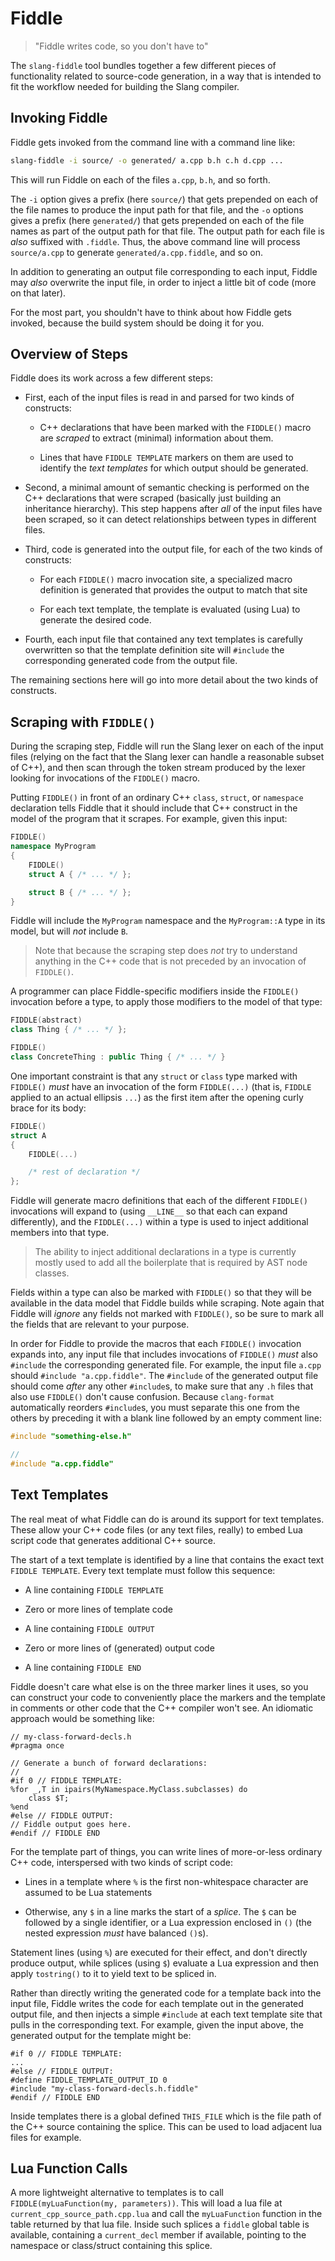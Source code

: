 Fiddle
======
> "Fiddle writes code, so you don't have to"

The `slang-fiddle` tool bundles together a few different pieces of functionality related to source-code generation, in a way that is intended to fit the workflow needed for building the Slang compiler.

Invoking Fiddle
---------------

Fiddle gets invoked from the command line with a command line like:

```sh
slang-fiddle -i source/ -o generated/ a.cpp b.h c.h d.cpp ...
```

This will run Fiddle on each of the files `a.cpp`, `b.h`, and so forth.

The `-i` option gives a prefix (here `source/`) that gets prepended on each of the file names to produce the input path for that file, and the `-o` options gives a prefix (here `generated/`) that gets prepended on each of the file names as part of the output path for that file. The output path for each file is *also* suffixed with `.fiddle`. Thus, the above command line will process `source/a.cpp` to generate `generated/a.cpp.fiddle`, and so on.

In addition to generating an output file corresponding to each input, Fiddle may *also* overwrite the input file, in order to inject a little bit of code (more on that later).

For the most part, you shouldn't have to think about how Fiddle gets invoked, because the build system should be doing it for you.

Overview of Steps
-----------------

Fiddle does its work across a few different steps:

* First, each of the input files is read in and parsed for two kinds of constructs:

    * C++ declarations that have been marked with the `FIDDLE()` macro are *scraped* to extract (minimal) information about them.

    * Lines that have `FIDDLE TEMPLATE` markers on them are used to identify the *text templates* for which output should be generated.

* Second, a minimal amount of semantic checking is performed on the C++ declarations that were scraped (basically just building an inheritance hierarchy). This step happens after *all* of the input files have been scraped, so it can detect relationships between types in different files.

* Third, code is generated into the output file, for each of the two kinds of constructs:

  * For each `FIDDLE()` macro invocation site, a specialized macro definition is generated that provides the output to match that site

  * For each text template, the template is evaluated (using Lua) to generate the desired code.

* Fourth, each input file that contained any text templates is carefully overwritten so that the template definition site will `#include` the corresponding generated code from the output file.

The remaining sections here will go into more detail about the two kinds of constructs.

Scraping with `FIDDLE()`
------------------------

During the scraping step, Fiddle will run the Slang lexer on each of the input files (relying on the fact that the Slang lexer can handle a reasonable subset of C++), and then scan through the token stream produced by the lexer looking for invocations of the `FIDDLE()` macro.

Putting `FIDDLE()` in front of an ordinary C++ `class`, `struct`, or `namespace` declaration tells Fiddle that it should include that C++ construct in the model of the program that it scrapes. For example, given this input:

```cpp
FIDDLE()
namespace MyProgram
{
    FIDDLE()
    struct A { /* ... */ };

    struct B { /* ... */ };
}
```

Fiddle will include the `MyProgram` namespace and the `MyProgram::A` type in its model, but will *not* include `B`.

> Note that because the scraping step does *not* try to understand anything in the C++ code that is not preceded by an invocation of `FIDDLE()`.

A programmer can place Fiddle-specific modifiers inside the `FIDDLE()` invocation before a type, to apply those modifiers to the model of that type:

```cpp
FIDDLE(abstract)
class Thing { /* ... */ };

FIDDLE()
class ConcreteThing : public Thing { /* ... */ }
```

One important constraint is that any `struct` or `class` type marked with `FIDDLE()` *must* have an invocation of the form `FIDDLE(...)` (that is, `FIDDLE` applied to an actual ellipsis `...`) as the first item after the opening curly brace for its body:

```cpp
FIDDLE()
struct A
{
    FIDDLE(...)

    /* rest of declaration */
};
```

Fiddle will generate macro definitions that each of the different `FIDDLE()` invocations will expand to (using `__LINE__` so that each can expand differently), and the `FIDDLE(...)` within a type is used to inject additional members into that type.

> The ability to inject additional declarations in a type is currently mostly used to add all the boilerplate that is required by AST node classes.

Fields within a type can also be marked with `FIDDLE()` so that they will be available in the data model that Fiddle builds while scraping.
Note again that Fiddle will *ignore* any fields not marked with `FIDDLE()`, so be sure to mark all the fields that are relevant to your purpose.

In order for Fiddle to provide the macros that each `FIDDLE()` invocation expands into, any input file that includes invocations of `FIDDLE()` *must* also `#include` the corresponding generated file.
For example, the input file `a.cpp` should `#include "a.cpp.fiddle"`.
The `#include` of the generated output file should come *after* any other `#include`s, to make sure that any `.h` files that also use `FIDDLE()` don't cause confusion.
Because `clang-format` automatically reorders `#include`s, you must separate this one from the others by preceding it with a blank line followed by an empty comment line:

```cpp
#include "something-else.h"

//
#include "a.cpp.fiddle"
```

Text Templates
--------------

The real meat of what Fiddle can do is around its support for text templates. These allow your C++ code files (or any text files, really) to embed Lua script code that generates additional C++ source.

The start of a text template is identified by a line that contains the exact text `FIDDLE TEMPLATE`.
Every text template must follow this sequence:

* A line containing `FIDDLE TEMPLATE`

* Zero or more lines of template code

* A line containing `FIDDLE OUTPUT`

* Zero or more lines of (generated) output code

* A line containing `FIDDLE END`

Fiddle doesn't care what else is on the three marker lines it uses, so you can construct your code to conveniently place the markers and the template in comments or other code that the C++ compiler won't see.
An idiomatic approach would be something like:

```
// my-class-forward-decls.h
#pragma once

// Generate a bunch of forward declarations:
//
#if 0 // FIDDLE TEMPLATE:
%for _,T in ipairs(MyNamespace.MyClass.subclasses) do
    class $T;
%end
#else // FIDDLE OUTPUT:
// Fiddle output goes here.
#endif // FIDDLE END
```

For the template part of things, you can write lines of more-or-less ordinary C++ code, interspersed with two kinds of script code:

* Lines in a template where `%` is the first non-whitespace character are assumed to be Lua statements

* Otherwise, any `$` in a line marks the start of a *splice*. The `$` can be followed by a single identifier, or a Lua expression enclosed in `()` (the nested expression *must* have balanced `()`s).

Statement lines (using `%`) are executed for their effect, and don't directly produce output, while splices (using `$`) evaluate a Lua expression and then apply `tostring()` to it to yield text to be spliced in.

Rather than directly writing the generated code for a template back into the input file, Fiddle writes the code for each template out in the generated output file, and then injects a simple `#include` at each text template site that pulls in the corresponding text.
For example, given the input above, the generated output for the template might be:

```
#if 0 // FIDDLE TEMPLATE:
...
#else // FIDDLE OUTPUT:
#define FIDDLE_TEMPLATE_OUTPUT_ID 0
#include "my-class-forward-decls.h.fiddle"
#endif // FIDDLE END
```

Inside templates there is a global defined `THIS_FILE` which is the file path
of the C++ source containing the splice. This can be used to load adjacent lua
files for example.

Lua Function Calls
------------------

A more lightweight alternative to templates is to call
`FIDDLE(myLuaFunction(my, parameters))`. This will load a lua file at
`current_cpp_source_path.cpp.lua` and call the `myLuaFunction` function in the
table returned by that lua file. Inside such splices a `fiddle` global table is
available, containing a `current_decl` member if available, pointing to the
namespace or class/struct containing this splice.
